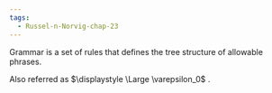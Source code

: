```yaml
---
tags:
  - Russel-n-Norvig-chap-23
---
```

Grammar is a set of rules that defines the tree structure of allowable phrases.

Also referred as $\displaystyle \Large \varepsilon_0$ .